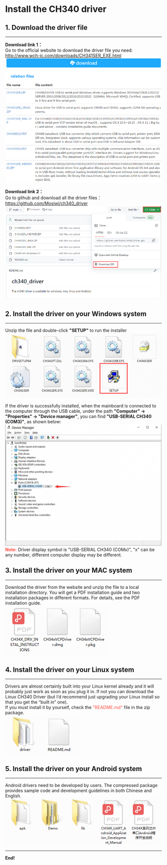 # Install the CH340 driver
## 1. Download the driver file      
------------------------------
**Download link 1：**  
Go to the official website to download the driver file you need: <http://www.wch-ic.com/downloads/CH341SER_EXE.html>  
![Img](./img/1img.png)  

**Download link 2：**  
Go to github and download all the driver files：<https://github.com/Mosiwi/ch340_driver>
![Img](./img/2img.png)  

## 2. Install the driver on your Windows system     
-----------------------------------------------
Unzip the file and double-click **"SETUP"** to run the installer  
![Img](./img/3img.png)  

If the driver is successfully installed, when the mainboard is connected to the computer through the USB cable, under the path **"Computer" -> "Properties" -> "Device manager"**, you can find **"USB-SERIAL CH340 (COM3)"**, as shown below:  
![Img](./img/4img.png)  
<span style="color: rgb(255, 76, 65);">**Note:**</span> Driver display symbol is "USB-SERIAL CH340 (COMx)", "x" can be any number, different computer display may be different.  

## 3. Install the driver on your MAC system  
-------------------------------------------
Download the driver from the website and unzip the file to a local installation directory. You will get a PDF installation guide and two installation packages in different formats. For details, see the PDF installation guide.  
![Img](./img/5img.png)  


## 4. Install the driver on your Linux system    
---------------------------------------------
Drivers are almost certainly built into your Linux kernel already and it will probably just work as soon as you plug it in.  If not you can download the Linux CH340 Driver (but I’d recommend just upgrading your Linux install so that you get the  “built in” one).  
If you must install it by yourself, check the <span style="color: rgb(255, 76, 65);">"README\.md"</span> file in the zip package.  
![Img](./img/6img.png)  

## 5. Install the driver on your Android system     
-----------------------------------------------
Android drivers need to be developed by users. The compressed package provides sample code and development guidelines in both Chinese and English.  
![Img](./img/7img.png)    

--------
**End!**